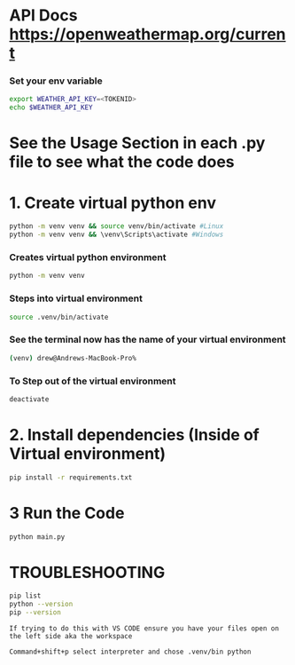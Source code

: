 # API Docs https://openweathermap.org/current

### Set your env variable 
```bash
export WEATHER_API_KEY=<TOKENID>
echo $WEATHER_API_KEY
```
# See the Usage Section in each .py file to see what the code does

# 1. Create virtual python env
```bash
python -m venv venv && source venv/bin/activate #Linux
python -m venv venv && \venv\Scripts\activate #Windows
```

### Creates virtual python environment 
```bash
python -m venv venv 
```

### Steps into virtual environment 
```bash
source .venv/bin/activate
```

### See the terminal now has the name of your virtual environment
```bash
(venv) drew@Andrews-MacBook-Pro% 
```

### To Step out of the virtual environment 
```bash
deactivate
```

# 2. Install dependencies (Inside of Virtual environment)
```bash
pip install -r requirements.txt
```

# 3 Run the Code
```bash
python main.py
```

# TROUBLESHOOTING
```bash
pip list
python --version 
pip --version 
```
```plain text
If trying to do this with VS CODE ensure you have your files open on the left side aka the workspace 

Command+shift+p select interpreter and chose .venv/bin python
```
